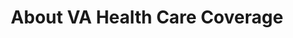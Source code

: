 ---
layout: page-breadcrumbs.html
title: About VA Health Care Coverage
display_title: 
concurrence: 
template: 
lastupdate_override: 
relatedlinks:
  - url: 
    title:
    description: 

---